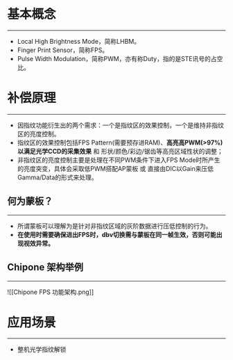 # 基本概念
---
- Local High Brightness Mode，简称LHBM。
- Finger Print Sensor，简称FPS。
- Pulse Width Modulation，简称PWM，亦有称Duty，指的是STE讯号的占空比。

# 补偿原理
---
- 因指纹功能衍生出的两个需求：一个是指纹区的效果控制，一个是维持非指纹区的亮度控制。
- 指纹区的效果控制包括FPS Pattern(需要预存进RAM)、**高亮高PWM(>97%)以满足光学CCD的采集效果** 和 形状/颜色/彩边/锯齿等高亮区域性状的调整；
- 非指纹区的亮度控制主要是处理在不同PWM条件下进入FPS Mode时所产生的亮度突变，具体会采取低PWM搭配AP蒙板 或 直接由DIC以Gain来压低Gamma/Data的形式来处理。
## 何为蒙板？
---
- 所谓蒙板可以理解为是针对非指纹区域的灰阶数据进行压低控制的行为。
- **在使用时需要确保进出FPS时，dbv切换需与蒙板在同一帧生效，否则可能出现视效异常。**

## Chipone 架构举例
---
![[Chipone FPS 功能架构.png]]

# 应用场景
---
- 整机光学指纹解锁